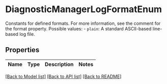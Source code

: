 # DiagnosticManagerLogFormatEnum

Constants for defined formats.  For more information, see the comment for the format property.  Possible values: - `plain`: A standard ASCII-based line-based log file. 

## Properties
Name | Type | Description | Notes
------------ | ------------- | ------------- | -------------

[[Back to Model list]](../README.md#documentation-for-models) [[Back to API list]](../README.md#documentation-for-api-endpoints) [[Back to README]](../README.md)


